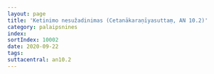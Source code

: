 ```yaml
---
layout: page
title: 'Ketinimo nesužadinimas (Cetanākaraṇīyasuttaṃ, AN 10.2)'
category: palaipsnines
index: 
sortIndex: 10002
date: 2020-09-22
tags: 
suttacentral: an10.2
---
```

